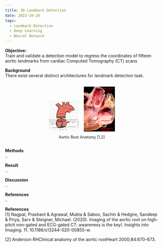 ```yaml
---
title: 3D Landmark Detection
date: 2023-10-26
tags:
  - Landmark Detection
  - Deep Learning
  - Neural Network
---
```


**Objective:**\
Train and validate a detection model to regress the coordinates of fifteen aortic landmarks from cardiac Computed Tomography (CT) scans
<!--more-->

**Background**\
There exist several distinct architectures for landmark detection task.

<div style="display: flex; justify-content: center; gap: 20px; flex-wrap: wrap;">
    <figure style="text-align: center; width: 45%;">
        <img src="aortic_anatomy.png" alt="Aortic Root Anatomy" width="45%" style="margin-right: 10px;"/>
        <img src="aortic_photo.png" alt="Aortic Root Anatomy" width="45%"/>
        <figcaption style="font-size: 0.9em; margin-top: 8px;">
            Aortic Root Anatomy [1,2] <br> 
        </figcaption>
    </figure>
</div>

**Methods**\
..

**Result**\
..

**Discussion**\
..

**References**\
..

**References**\
[1] Nagpal, Prashant & Agrawal, Mukta & Saboo, Sachin & Hedgire, Sandeep & Priya, Sarv & Steigner, Michael. (2020). Imaging of the aortic root on high-pitch non-gated and ECG-gated CT: awareness is the key!. Insights into Imaging. 11. 10.1186/s13244-020-00855-w.
 
[2] Anderson RHClinical anatomy of the aortic rootHeart 2000;84:670-673. 

